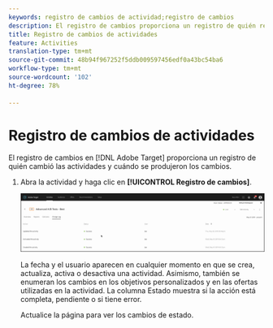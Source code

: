 ```yaml
---
keywords: registro de cambios de actividad;registro de cambios
description: El registro de cambios proporciona un registro de quién realizó cambios en las actividades y cuándo lo hizo.
title: Registro de cambios de actividades
feature: Activities
translation-type: tm+mt
source-git-commit: 48b94f967252f5ddb009597456edf0a43bc54ba6
workflow-type: tm+mt
source-wordcount: '102'
ht-degree: 78%

---
```



# Registro de cambios de actividades

El registro de cambios en [!DNL Adobe Target] proporciona un registro de quién cambió las actividades y cuándo se produjeron los cambios.

1. Abra la actividad y haga clic en **[!UICONTROL Registro de cambios]**.

   ![Registro de cambios de actividades](/help/c-activities/assets/change_log.png)

   La fecha y el usuario aparecen en cualquier momento en que se crea, actualiza, activa o desactiva una actividad. Asimismo, también se enumeran los cambios en los objetivos personalizados y en las ofertas utilizadas en la actividad. La columna Estado muestra si la acción está completa, pendiente o si tiene error.

   Actualice la página para ver los cambios de estado.
